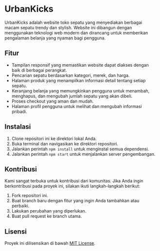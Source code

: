 # UrbanKicks

UrbanKicks adalah website toko sepatu yang menyediakan berbagai macam sepatu trendy dan stylish. Website ini dibangun dengan menggunakan teknologi web modern dan dirancang untuk memberikan pengalaman belanja yang nyaman bagi pengguna.

## Fitur

- Tampilan responsif yang memastikan website dapat diakses dengan baik di berbagai perangkat.
- Pencarian sepatu berdasarkan kategori, merek, dan harga.
- Halaman produk yang menampilkan informasi detail tentang setiap sepatu.
- Keranjang belanja yang memungkinkan pengguna untuk menambah, menghapus, dan mengubah jumlah sepatu yang akan dibeli.
- Proses checkout yang aman dan mudah.
- Halaman profil pengguna untuk melihat dan mengubah informasi pribadi.

## Instalasi

1. Clone repositori ini ke direktori lokal Anda.
2. Buka terminal dan navigasikan ke direktori repositori.
3. Jalankan perintah `npm install` untuk menginstal semua dependensi.
4. Jalankan perintah `npm start` untuk menjalankan server pengembangan.

## Kontribusi

Kami sangat terbuka untuk kontribusi dari komunitas. Jika Anda ingin berkontribusi pada proyek ini, silakan ikuti langkah-langkah berikut:

1. Fork repositori ini.
2. Buat branch baru dengan fitur yang ingin Anda tambahkan atau perbaiki.
3. Lakukan perubahan yang diperlukan.
4. Buat pull request ke branch utama.

## Lisensi

Proyek ini dilisensikan di bawah [MIT License](LICENSE).

